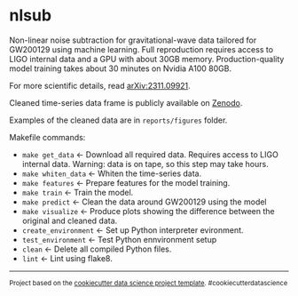 nlsub
==============================

Non-linear noise subtraction for gravitational-wave data tailored for GW200129 using machine learning. Full reproduction requires access to LIGO internal data and a GPU with about 30GB memory. Production-quality model training takes about 30 minutes on Nvidia A100 80GB.

For more scientific details, read [arXiv:2311.09921](https://arxiv.org/abs/2311.09921). 

Cleaned time-series data frame is publicly available on [Zenodo](https://zenodo.org/records/10143338).

Examples of the cleaned data are in `reports/figures` folder.

Makefile commands:
- `make get_data`           <- Download all required data. Requires access to LIGO internal data. Warning: data is on tape, so this step may take hours.
- `make whiten_data`        <- Whiten the time-series data.
- `make features`           <- Prepare features for the model training.
- `make train`              <- Train the model.
- `make predict`            <- Clean the data around GW200129 using the model 
- `make visualize`          <- Produce plots showing the difference between the original and cleaned data.
- `create_environment`      <- Set up Python interpreter evironment.
- `test_environment`        <- Test Python ennvironment setup
- `clean`                   <- Delete all compiled Python files.
- `lint`                    <- Lint using flake8.

--------

<p><small>Project based on the <a target="_blank" href="https://drivendata.github.io/cookiecutter-data-science/">cookiecutter data science project template</a>. #cookiecutterdatascience</small></p>
